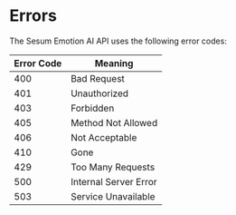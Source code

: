 # Errors

The Sesum Emotion AI API uses the following error codes:


Error Code | Meaning
---------- | -------
400 | Bad Request
401 | Unauthorized
403 | Forbidden
405 | Method Not Allowed
406 | Not Acceptable
410 | Gone
429 | Too Many Requests
500 | Internal Server Error
503 | Service Unavailable

